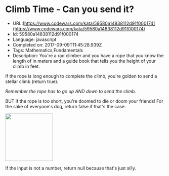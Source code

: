 # Climb Time - Can you send it? 

 - URL:[https://www.codewars.com/kata/59580a14838112d91f000174](https://www.codewars.com/kata/59580a14838112d91f000174)
 - Id: 59580a14838112d91f000174
 - Language: javascript
 - Completed on: 2017-09-09T11:45:28.939Z
 - Tags: Mathematics,Fundamentals
 - Description:
You're a rad climber and you have a rope that you know the length of in meters and a guide book that tells you the height of your climb in feet. 

If the rope is long enough to complete the climb, you're golden to send a stellar climb (return true). 

*Remember the rope has to go up AND down to send the climb.*

BUT if the rope is too short, you're doomed to die or doom your friends! For the sake of everyone's dog, return false if that's the case. 

<img src = "https://d30y9cdsu7xlg0.cloudfront.net/png/14312-200.png" width="150" height="150">

If the input is not a number, return null because that's just silly. 






